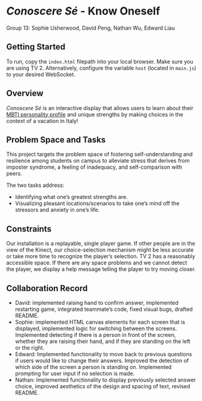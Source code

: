 # *Conoscere Sé* - Know Oneself

Group 13: Sophie Usherwood, David Peng, Nathan Wu, Edward Liau

## Getting Started
To run, copy the `index.html` filepath into your local browser. Make sure you are using TV 2. Alternatively, configure the variable `host` (located in `main.js`) to your desired WebSocket.

## Overview

*Conoscere Sé* is an interactive display that allows users to learn about their [MBTI personality profile](https://www.16personalities.com/personality-types) and unique strengths by making choices in the context of a vacation in Italy!

## Problem Space and Tasks

This project targets the problem space of fostering self-understanding and resilience among students on campus to alleviate stress that derives from imposter syndrome, a feeling of inadequacy, and self-comparison with peers. 

The two tasks address:
- Identifying what one’s greatest strengths are.
- Visualizing pleasant locations/scenarios to take one’s mind off the stressors and anxiety in one’s life.

## Constraints

Our installation is a replayable, single player game. If other people are in the view of the Kinect, our choice-selection mechanism might be less accurate or take more time to recognize the player’s selection. TV 2 has a reasonably accessible space. If there are any space problems and we cannot detect the player, we display a help message telling the player to try moving closer.

## Collaboration Record
- David: implemented raising hand to confirm answer, implemented restarting game, integrated teammate’s code, fixed visual bugs, drafted README.
- Sophie: implemented HTML canvas elements for each screen that is displayed, implemented logic for switching between the screens. Implemented detecting if there is a person in front of the screen, whether they are raising their hand, and if they are standing on the left or the right.
- Edward: Implemented functionality to move back to previous questions if users would like to change their answers. Improved the detection of which side of the screen a person is standing on. Implemented prompting for user input if no selection is made.
- Nathan: Implemented functionality to display previously selected answer choice, improved aesthetics of the design and spacing of text, revised README.
